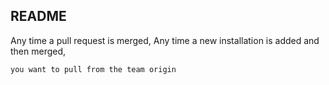 ## README

Any time a pull request is merged,
Any time a new installation is added and then merged,

    you want to pull from the team origin
